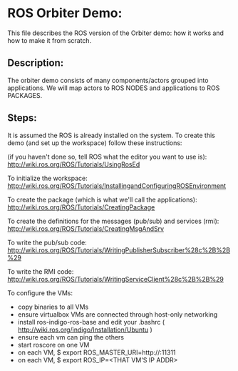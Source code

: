 ROS Orbiter Demo:
=================
This file describes the ROS version of the Orbiter demo: how it works and how to make it from scratch.  


Description:
------------
The orbiter demo consists of many components/actors grouped into applications.  We will map actors to ROS NODES and applications to ROS PACKAGES.  


Steps:
------
It is assumed the ROS is already installed on the system.  To create this demo (and set up the workspace) follow these instructions:

(if you haven't done so, tell ROS what the editor you want to use is):
http://wiki.ros.org/ROS/Tutorials/UsingRosEd

To initialize the workspace:
http://wiki.ros.org/ROS/Tutorials/InstallingandConfiguringROSEnvironment

To create the package (which is what we'll call the applications):
http://wiki.ros.org/ROS/Tutorials/CreatingPackage

To create the definitions for the messages (pub/sub) and services (rmi):
http://wiki.ros.org/ROS/Tutorials/CreatingMsgAndSrv

To write the pub/sub code:
http://wiki.ros.org/ROS/Tutorials/WritingPublisherSubscriber%28c%2B%2B%29

To write the RMI code:
http://wiki.ros.org/ROS/Tutorials/WritingServiceClient%28c%2B%2B%29

To configure the VMs:
* copy binaries to all VMs
* ensure virtualbox VMs are connected through host-only networking
* install ros-indigo-ros-base and edit your .bashrc ( http://wiki.ros.org/indigo/Installation/Ubuntu )
* ensure each vm can ping the others
* start roscore on one VM
* on each VM, $ export ROS_MASTER_URI=http://<ROSCORE VM IP ADDR>:11311
* on each VM, $ export ROS_IP=<THAT VM'S IP ADDR>